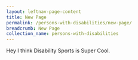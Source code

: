 ```yaml
---
layout: leftnav-page-content
title: New Page
permalink: /persons-with-disabilities/new-page/
breadcrumb: New Page
collection_name: persons-with-disabilities
---
```


Hey I think Disability Sports is Super Cool. 
